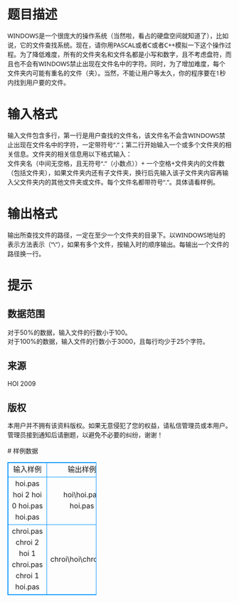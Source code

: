 # 

 
 # 题目描述 
<p><span style="font-family: 'Lucida Grande', Lucida, 'Lucida Sans Unicode', 'Lucida Sans', Tahoma, 'Segoe UI', Verdana, 微软雅黑, 'Microsoft YaHei', 宋体; font-size: 14px; line-height: 21px;">WINDOWS是一个很庞大的操作系统（当然啦，看占的硬盘空间就知道了），比如说，它的文件查找系统。现在，请你用PASCAL或者C或者C++模拟一下这个操作过程。为了降低难度，所有的文件夹名和文件名都是小写和数字，且不考虑盘符，而且也不会有WINDOWS禁止出现在文件名中的字符。同时，为了增加难度，每个文件夹内可能有重名的文件（夹）。当然，不能让用户等太久，你的程序要在1秒内找到用户要的文件。</span></p> 

 
 # 输入格式 
<p><span style="font-family: 'Lucida Grande', Lucida, 'Lucida Sans Unicode', 'Lucida Sans', Tahoma, 'Segoe UI', Verdana, 微软雅黑, 'Microsoft YaHei', 宋体; font-size: 14px; line-height: 21px;">输入文件包含多行，第一行是用户查找的文件名，该文件名不会含WINDOWS禁止出现在文件名中的字符，一定带符号&rdquo;.&rdquo;；第二行开始输入一个或多个文件夹的相关信息。文件夹的相关信息用以下格式输入：</span><br style="font-family: 'Lucida Grande', Lucida, 'Lucida Sans Unicode', 'Lucida Sans', Tahoma, 'Segoe UI', Verdana, 微软雅黑, 'Microsoft YaHei', 宋体; font-size: 14px; line-height: 21px;" />
<span style="font-family: 'Lucida Grande', Lucida, 'Lucida Sans Unicode', 'Lucida Sans', Tahoma, 'Segoe UI', Verdana, 微软雅黑, 'Microsoft YaHei', 宋体; font-size: 14px; line-height: 21px;">文件夹名（中间无空格，且无符号&ldquo;.&rdquo;（小数点））+&nbsp;一个空格+文件夹内的文件数（包括文件夹），如果文件夹内还有子文件夹，换行后先输入该子文件夹内容再输入父文件夹内的其他文件夹或文件。每个文件名都带符号&ldquo;.&rdquo;。具体请看样例。</span></p> 

 
 # 输出格式 
<p><span style="font-family: 'Lucida Grande', Lucida, 'Lucida Sans Unicode', 'Lucida Sans', Tahoma, 'Segoe UI', Verdana, 微软雅黑, 'Microsoft YaHei', 宋体; font-size: 14px; line-height: 21px;">输出所查找文件的路径，一定在至少一个文件夹的目录下。以WINDOWS地址的表示方法表示（&ldquo;\&rdquo;），如果有多个文件，按输入时的顺序输出。每输出一个文件的路径换一行。</span></p> 

 
 # 提示 
<h2>数据范围</h2>

<p>对于50%的数据，输入文件的行数小于100。<br />
对于100%的数据，输入文件的行数小于3000，且每行均少于25个字符。</p>

<h2>来源</h2>

<p>HOI&nbsp;2009</p>

<h2>版权</h2>

<p><span style="line-height: 20.8px;">本用户并不拥有该资料版权。如果无意侵犯了您的权益，请私信管理员或本用户。管理员接到通知后请删题，以避免不必要的纠纷，谢谢！</span></p> 
# 样例数据
<style>
        table,table tr th, table tr td { border:1px solid #0094ff; }
        table { width: 200px; min-height: 25px; line-height: 25px; text-align: center; border-collapse: collapse;}   
    </style>
<table>
	<tr>
		<td>输入样例</td>
		<td>输出样例</td>
	</tr>
<tr><td>hoi.pas
hoi 2
hoi 0
hoi.pas
hoi.pas</td><td>hoi\hoi.pas
hoi.pas</td></tr><tr><td>chroi.pas
chroi 2
hoi 1
chroi.pas
chroi 1
hoi.pas</td><td>chroi\hoi\chroi.pas</td></tr></table>
